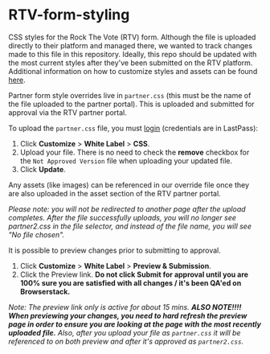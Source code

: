 # RTV-form-styling
CSS styles for the Rock The Vote (RTV) form. Although the file is uploaded directly to their platform and managed there, we wanted to track changes made to this file in this repository. Ideally, this repo should be updated with the most current styles after they've been submitted on the RTV platform. Additional information on how to customize styles and assets can be found [here](https://www.rockthevote.org/programs-and-partner-resources/tech-for-civic-engagement/online-voter-registration-platform/partner-ovr-tool-faqs/).

Partner form style overrides live in `partner.css` (this must be the name of the file uploaded to the partner portal). This is uploaded and submitted for approval via the RTV partner portal. 

To upload the `partner.css` file, you must [login](https://vr.rockthevote.com/login) (credentials are in LastPass):

1. Click **Customize** > **White Label** > **CSS**. 
2. Upload your file. There is no need to check the **remove** checkbox for the `Not Approved Version` file when uploading your updated file.
3. Click **Update**. 

Any assets (like images) can be referenced in our override file once they are also uploaded in the asset section of the RTV partner portal.

_Please note: you will not be redirected to another page after the upload completes. After the file successfully uploads, you will no longer see partner2.css in the file selector, and instead of the file name, you will see "No file chosen"._

It is possible to preview changes prior to submitting to approval. 

1. Click **Customize** > **White Label** > **Preview & Submission**. 
2. Click the Preview link. **Do not click Submit for approval until you are 100% sure you are satisfied with all changes / it's been QA'ed on Browserstack.**

_Note: The preview link only is active for about 15 mins. **ALSO NOTE!!!! When previewing your changes, you need to hard refresh the preview page in order to ensure you are looking at the page with the most recently uploaded file.** Also, after you upload your file as `partner.css` it will be referenced to on both preview and after it's approved as `partner2.css`._